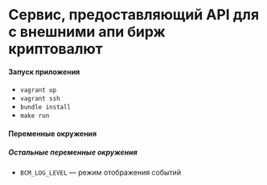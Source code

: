 # Сервис, предоставляющий API для с внешними апи бирж криптовалют

#### Запуск приложения

*   `vagrant up`
*   `vagrant ssh`
*   `bundle install`
*   `make run`

#### Переменные окружения

##### Остальные переменные окружения

*   `BCM_LOG_LEVEL` — режим отображения событий
